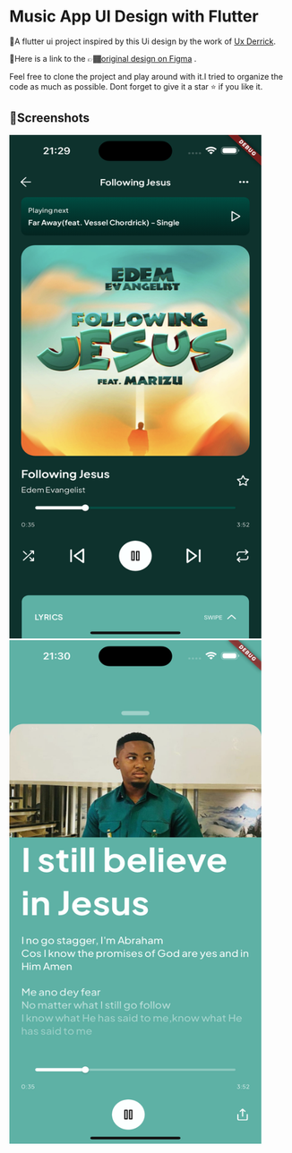 # Music App UI Design with Flutter

🎨A flutter ui project inspired by this Ui design by the work of [Ux Derrick](https://uxderrick.com).

🔗Here is a link to the 👉🏾[original design on Figma](https://www.figma.com/file/ruWy8lRd6GRi7i5ayPgv0R/Game-UI-design-Challenge?type=design&node-id=0%3A1&mode=dev) .


Feel free to clone the project and play around with it.I tried to organize the code as much as possible.
Dont forget to give it a star ⭐️ if you like it.

## 📸Screenshots
<img width="450" height="900" src="https://github.com/Strange-Philip/music_app_ui/blob/main/asset/homepage.png">
<img width="450" height="900" src="https://github.com/Strange-Philip/music_app_ui/blob/main/asset/lyrics_shot.png">

